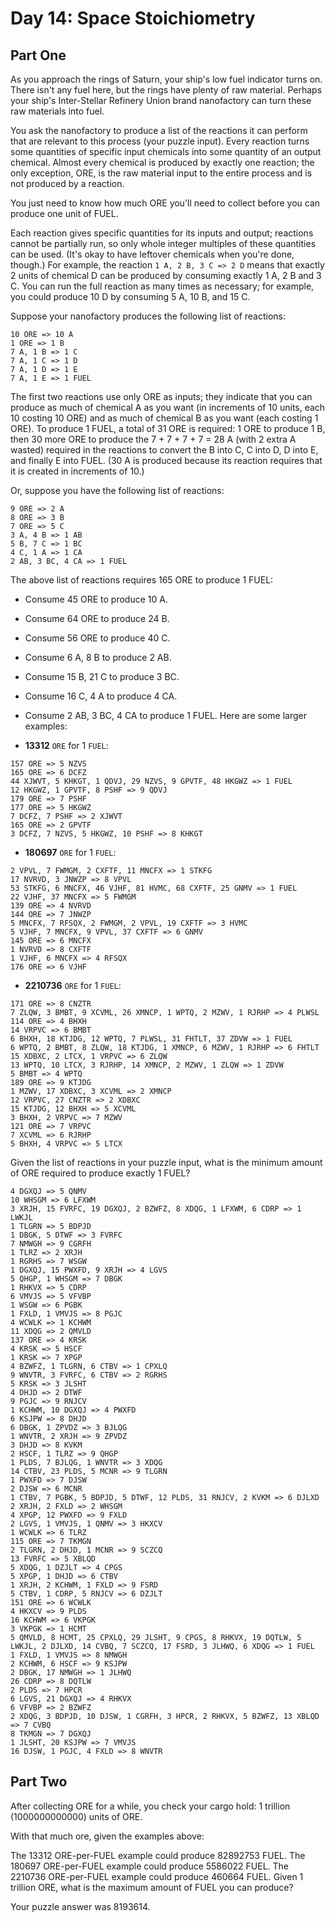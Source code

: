 # Day 14: Space Stoichiometry

## Part One
As you approach the rings of Saturn, your ship's low fuel indicator turns on. There isn't any fuel here, but the rings have plenty of raw material. Perhaps your ship's Inter-Stellar Refinery Union brand nanofactory can turn these raw materials into fuel.

You ask the nanofactory to produce a list of the reactions it can perform that are relevant to this process (your puzzle input). Every reaction turns some quantities of specific input chemicals into some quantity of an output chemical. Almost every chemical is produced by exactly one reaction; the only exception, ORE, is the raw material input to the entire process and is not produced by a reaction.

You just need to know how much ORE you'll need to collect before you can produce one unit of FUEL.

Each reaction gives specific quantities for its inputs and output; reactions cannot be partially run, so only whole integer multiples of these quantities can be used. (It's okay to have leftover chemicals when you're done, though.) For example, the reaction `1 A, 2 B, 3 C => 2 D` means that exactly 2 units of chemical D can be produced by consuming exactly 1 A, 2 B and 3 C. You can run the full reaction as many times as necessary; for example, you could produce 10 D by consuming 5 A, 10 B, and 15 C.

Suppose your nanofactory produces the following list of reactions:
```
10 ORE => 10 A
1 ORE => 1 B
7 A, 1 B => 1 C
7 A, 1 C => 1 D
7 A, 1 D => 1 E
7 A, 1 E => 1 FUEL
```

The first two reactions use only ORE as inputs; they indicate that you can produce as much of chemical A as you want (in increments of 10 units, each 10 costing 10 ORE) and as much of chemical B as you want (each costing 1 ORE). To produce 1 FUEL, a total of 31 ORE is required: 1 ORE to produce 1 B, then 30 more ORE to produce the 7 + 7 + 7 + 7 = 28 A (with 2 extra A wasted) required in the reactions to convert the B into C, C into D, D into E, and finally E into FUEL. (30 A is produced because its reaction requires that it is created in increments of 10.)

Or, suppose you have the following list of reactions:
```
9 ORE => 2 A
8 ORE => 3 B
7 ORE => 5 C
3 A, 4 B => 1 AB
5 B, 7 C => 1 BC
4 C, 1 A => 1 CA
2 AB, 3 BC, 4 CA => 1 FUEL
```
The above list of reactions requires 165 ORE to produce 1 FUEL:

- Consume 45 ORE to produce 10 A.
- Consume 64 ORE to produce 24 B.
- Consume 56 ORE to produce 40 C.
- Consume 6 A, 8 B to produce 2 AB.
- Consume 15 B, 21 C to produce 3 BC.
- Consume 16 C, 4 A to produce 4 CA.
- Consume 2 AB, 3 BC, 4 CA to produce 1 FUEL.
Here are some larger examples:

- **13312** `ORE` for 1 `FUEL`:
```
157 ORE => 5 NZVS
165 ORE => 6 DCFZ
44 XJWVT, 5 KHKGT, 1 QDVJ, 29 NZVS, 9 GPVTF, 48 HKGWZ => 1 FUEL
12 HKGWZ, 1 GPVTF, 8 PSHF => 9 QDVJ
179 ORE => 7 PSHF
177 ORE => 5 HKGWZ
7 DCFZ, 7 PSHF => 2 XJWVT
165 ORE => 2 GPVTF
3 DCFZ, 7 NZVS, 5 HKGWZ, 10 PSHF => 8 KHKGT
```
- **180697** `ORE` for 1 `FUEL`:

```
2 VPVL, 7 FWMGM, 2 CXFTF, 11 MNCFX => 1 STKFG
17 NVRVD, 3 JNWZP => 8 VPVL
53 STKFG, 6 MNCFX, 46 VJHF, 81 HVMC, 68 CXFTF, 25 GNMV => 1 FUEL
22 VJHF, 37 MNCFX => 5 FWMGM
139 ORE => 4 NVRVD
144 ORE => 7 JNWZP
5 MNCFX, 7 RFSQX, 2 FWMGM, 2 VPVL, 19 CXFTF => 3 HVMC
5 VJHF, 7 MNCFX, 9 VPVL, 37 CXFTF => 6 GNMV
145 ORE => 6 MNCFX
1 NVRVD => 8 CXFTF
1 VJHF, 6 MNCFX => 4 RFSQX
176 ORE => 6 VJHF
```

- **2210736** `ORE` for 1 `FUEL`:

```
171 ORE => 8 CNZTR
7 ZLQW, 3 BMBT, 9 XCVML, 26 XMNCP, 1 WPTQ, 2 MZWV, 1 RJRHP => 4 PLWSL
114 ORE => 4 BHXH
14 VRPVC => 6 BMBT
6 BHXH, 18 KTJDG, 12 WPTQ, 7 PLWSL, 31 FHTLT, 37 ZDVW => 1 FUEL
6 WPTQ, 2 BMBT, 8 ZLQW, 18 KTJDG, 1 XMNCP, 6 MZWV, 1 RJRHP => 6 FHTLT
15 XDBXC, 2 LTCX, 1 VRPVC => 6 ZLQW
13 WPTQ, 10 LTCX, 3 RJRHP, 14 XMNCP, 2 MZWV, 1 ZLQW => 1 ZDVW
5 BMBT => 4 WPTQ
189 ORE => 9 KTJDG
1 MZWV, 17 XDBXC, 3 XCVML => 2 XMNCP
12 VRPVC, 27 CNZTR => 2 XDBXC
15 KTJDG, 12 BHXH => 5 XCVML
3 BHXH, 2 VRPVC => 7 MZWV
121 ORE => 7 VRPVC
7 XCVML => 6 RJRHP
5 BHXH, 4 VRPVC => 5 LTCX
```

Given the list of reactions in your puzzle input, what is the minimum amount of ORE required to produce exactly 1 FUEL?
```
4 DGXQJ => 5 QNMV
10 WHSGM => 6 LFXWM
3 XRJH, 15 FVRFC, 19 DGXQJ, 2 BZWFZ, 8 XDQG, 1 LFXWM, 6 CDRP => 1 LWKJL
1 TLGRN => 5 BDPJD
1 DBGK, 5 DTWF => 3 FVRFC
7 NMWGH => 9 CGRFH
1 TLRZ => 2 XRJH
1 RGRHS => 7 WSGW
1 DGXQJ, 15 PWXFD, 9 XRJH => 4 LGVS
5 QHGP, 1 WHSGM => 7 DBGK
1 RHKVX => 5 CDRP
6 VMVJS => 5 VFVBP
1 WSGW => 6 PGBK
1 FXLD, 1 VMVJS => 8 PGJC
4 WCWLK => 1 KCHWM
11 XDQG => 2 QMVLD
137 ORE => 4 KRSK
4 KRSK => 5 HSCF
1 KRSK => 7 XPGP
4 BZWFZ, 1 TLGRN, 6 CTBV => 1 CPXLQ
9 WNVTR, 3 FVRFC, 6 CTBV => 2 RGRHS
5 KRSK => 3 JLSHT
4 DHJD => 2 DTWF
9 PGJC => 9 RNJCV
1 KCHWM, 10 DGXQJ => 4 PWXFD
6 KSJPW => 8 DHJD
6 DBGK, 1 ZPVDZ => 3 BJLQG
1 WNVTR, 2 XRJH => 9 ZPVDZ
3 DHJD => 8 KVKM
2 HSCF, 1 TLRZ => 9 QHGP
1 PLDS, 7 BJLQG, 1 WNVTR => 3 XDQG
14 CTBV, 23 PLDS, 5 MCNR => 9 TLGRN
1 PWXFD => 7 DJSW
2 DJSW => 6 MCNR
1 CTBV, 7 PGBK, 5 BDPJD, 5 DTWF, 12 PLDS, 31 RNJCV, 2 KVKM => 6 DJLXD
2 XRJH, 2 FXLD => 2 WHSGM
4 XPGP, 12 PWXFD => 9 FXLD
2 LGVS, 1 VMVJS, 1 QNMV => 3 HKXCV
1 WCWLK => 6 TLRZ
115 ORE => 7 TKMGN
2 TLGRN, 2 DHJD, 1 MCNR => 9 SCZCQ
13 FVRFC => 5 XBLQD
5 XDQG, 1 DZJLT => 4 CPGS
5 XPGP, 1 DHJD => 6 CTBV
1 XRJH, 2 KCHWM, 1 FXLD => 9 FSRD
5 CTBV, 1 CDRP, 5 RNJCV => 6 DZJLT
151 ORE => 6 WCWLK
4 HKXCV => 9 PLDS
16 KCHWM => 6 VKPGK
3 VKPGK => 1 HCMT
5 QMVLD, 8 HCMT, 25 CPXLQ, 29 JLSHT, 9 CPGS, 8 RHKVX, 19 DQTLW, 5 LWKJL, 2 DJLXD, 14 CVBQ, 7 SCZCQ, 17 FSRD, 3 JLHWQ, 6 XDQG => 1 FUEL
1 FXLD, 1 VMVJS => 8 NMWGH
2 KCHWM, 6 HSCF => 9 KSJPW
2 DBGK, 17 NMWGH => 1 JLHWQ
26 CDRP => 8 DQTLW
2 PLDS => 7 HPCR
6 LGVS, 21 DGXQJ => 4 RHKVX
6 VFVBP => 2 BZWFZ
2 XDQG, 3 BDPJD, 10 DJSW, 1 CGRFH, 3 HPCR, 2 RHKVX, 5 BZWFZ, 13 XBLQD => 7 CVBQ
8 TKMGN => 7 DGXQJ
1 JLSHT, 20 KSJPW => 7 VMVJS
16 DJSW, 1 PGJC, 4 FXLD => 8 WNVTR
```
## Part Two
After collecting ORE for a while, you check your cargo hold: 1 trillion (1000000000000) units of ORE.

With that much ore, given the examples above:

The 13312 ORE-per-FUEL example could produce 82892753 FUEL.
The 180697 ORE-per-FUEL example could produce 5586022 FUEL.
The 2210736 ORE-per-FUEL example could produce 460664 FUEL.
Given 1 trillion ORE, what is the maximum amount of FUEL you can produce?

Your puzzle answer was 8193614.
